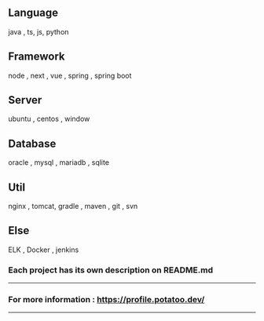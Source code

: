 ## Language
 java , ts, js, python

## Framework
node , next , vue , spring , spring boot 
 
## Server
ubuntu , centos , window 

## Database 
oracle , mysql , mariadb , sqlite

## Util
nginx , tomcat, gradle , maven , git , svn 

## Else
ELK , Docker , jenkins





### Each project has its own description on README.md
-----------------------
### For more information : https://profile.potatoo.dev/
-----------------------
